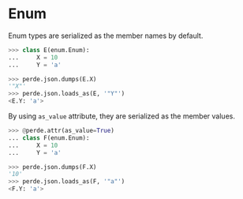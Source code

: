 # Enum

<!--
>>> from dataclasses import dataclass, field
>>> import perde, enum

-->

Enum types are serialized as the member names by default.

```python
>>> class E(enum.Enum):
...     X = 10
...     Y = 'a'

>>> perde.json.dumps(E.X)
'"X"'
>>> perde.json.loads_as(E, '"Y"')
<E.Y: 'a'>

```

By using `as_value` attribute, they are serialized as the member values.

```python
>>> @perde.attr(as_value=True)
... class F(enum.Enum):
...     X = 10
...     Y = 'a'

>>> perde.json.dumps(F.X)
'10'
>>> perde.json.loads_as(F, '"a"')
<F.Y: 'a'>

```
